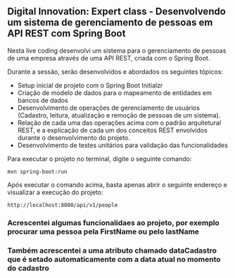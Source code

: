 <h2>Digital Innovation: Expert class - Desenvolvendo um sistema de gerenciamento de pessoas em API REST com Spring Boot</h2>

Nesta live coding desenvolvi um sistema para o gerenciamento de pessoas de uma empresa através de uma API REST, criada com o Spring Boot.

Durante a sessão, serão desenvolvidos e abordados os seguintes tópicos:

* Setup inicial de projeto com o Spring Boot Initialzr 
* Criação de modelo de dados para o mapeamento de entidades em bancos de dados
* Desenvolvimento de operações de gerenciamento de usuários (Cadastro, leitura, atualização e remoção de pessoas de um sistema).
* Relação de cada uma das operações acima com o padrão arquitetural REST, e a explicação de cada um dos conceitos REST envolvidos durante o desenvolvimento do projeto.
* Desenvolvimento de testes unitários para validação das funcionalidades

Para executar o projeto no terminal, digite o seguinte comando:

```shell script
mvn spring-boot:run 
```

Após executar o comando acima, basta apenas abrir o seguinte endereço e visualizar a execução do projeto:

```
http://localhost:8080/api/v1/people
```

<h3>Acrescentei algumas funcionalidaes ao projeto, por exemplo procurar uma pessoa pela FirstName ou pelo lastName<h3>
<h3>Também acrescentei a uma atributo chamado dataCadastro que é setado automaticamente com a data atual no momento do cadastro<h3>




